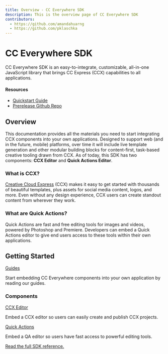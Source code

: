 ```yaml
---
title: Overview - CC Everywhere SDK 
description: This is the overview page of CC Everywhere SDK
contributors:
  - https://github.com/amandahuarng
  - https://github.com/pklaschka
---
```


<Hero slots="heading, text" background="rgb(64, 34, 138)" /> 

# CC Everywhere SDK

CC Everywhere SDK is an easy-to-integrate, customizable, all-in-one JavaScript library that brings CC Express (CCX) capabilities to all applications.

<Resources slots="heading, links"/>

#### Resources
* [Quickstart Guide](guides/)
* [Prerelease Github Repo](https://github.com/AdobeDocs/cc-everywhere)
  
<DiscoverBlock width="100%" slots="heading, text"/>

## Overview

This documentation provides all the materials you need to start integrating CCX components into your own applications. Designed to support web (and in the future, mobile) platforms, over time it will include live template generation and other modular building blocks for content-first, task-based creative tooling drawn from CCX. As of today, this SDK has two components: __CCX Editor__ and __Quick Actions Editor__.

### What is CCX? 
[Creative Cloud Express](https://www.adobe.com/express/) (CCX) makes it easy to get started with thousands of beautiful templates, plus assets for social media content, logos, and more. Even without any design experience, CCX users can create standout content from wherever they work. 

### What are Quick Actions? 
Quick Actions are fast and free editing tools for images and videos, powered by Photoshop and Premiere. Developers can embed a Quick Actions editor to give end users access to these tools within their own applications.

<DiscoverBlock width="100%" slots="heading, link, text"/>

## Getting Started

[Guides](guides/)
    
Start embedding CC Everywhere components into your own application by reading our guides.

<DiscoverBlock slots="heading, link, text"/> 

### Components

[CCX Editor](guides/ccx_editor/) 
     
Embed a CCX editor so users can easily create and publish CCX projects.

<DiscoverBlock slots="link, text"/>

[Quick Actions](guides/quick_actions/) 

Embed a QA editor so users have fast access to powerful editing tools.

[Read the full SDK reference.](reference/) 


  